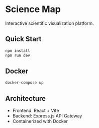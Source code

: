 # Science Map

Interactive scientific visualization platform.

## Quick Start

```bash
npm install
npm run dev
```

## Docker

```bash
docker-compose up
```

## Architecture

- Frontend: React + Vite
- Backend: Express.js API Gateway
- Containerized with Docker

